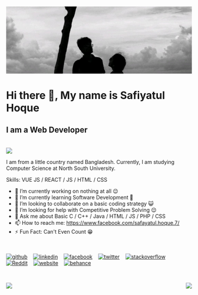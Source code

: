 ![I am a Web Developer](https://github.com/SafiyatulHoque/SafiyatulHoque/blob/main/Safayat%20Mawa.jpg)
# Hi there 👋, My name is Safiyatul Hoque
## I am a Web Developer

<br>

<a href="">
  <img align="center" height='170' src="https://media3.giphy.com/media/RbDKaczqWovIugyJmW/giphy.gif?cid=790b761136576cafafabb046a982e82201c5696f1d27ffa4&rid=giphy.gif&ct=g" />
</a>

<br>

I am from a little country named Bangladesh. Currently, I am studying Computer Science at North South University.  

Skills: VUE JS / REACT / JS / HTML / CSS

- 🔭 I’m currently working on nothing at all 😉 
- 🌱 I’m currently learning Software Development 📲 
- 👯 I’m looking to collaborate on a basic coding strategy 😺 
- 🤔 I’m looking for help with Competitive Problem Solving 😌 
- 💬 Ask me about Basic C / C++ / Java / HTML / JS / PHP / CSS 
- 📫 How to reach me: https://www.facebook.com/safayatul.hoque.7/ 
- ⚡ Fun Fact: Can't Even Count 😁 

<br>


[<img src='https://image.flaticon.com/icons/png/512/889/889111.png' alt='github' height='30'>](https://github.com/SafiyatulHoque) &nbsp;&nbsp;   [<img src='https://image.flaticon.com/icons/png/512/145/145807.png' alt='linkedin' height='30'>](https://www.linkedin.com/in/safiyatul-hoque-0433b0ab/) &nbsp;&nbsp;   [<img src='https://image.flaticon.com/icons/png/512/145/145802.png' alt='facebook' height='30'>](https://www.facebook.com/safayatul.hoque.7) &nbsp;&nbsp;  [<img src='https://image.flaticon.com/icons/png/512/733/733579.png' alt='twitter' height='30'>](https://twitter.com/SafayatulHoqueS)  &nbsp;&nbsp;  [<img src='https://image.flaticon.com/icons/png/512/2626/2626299.png' alt='stackoverflow' height='30'>](https://stackoverflow.com/users/15285796) &nbsp;&nbsp;   [<img src='https://image.flaticon.com/icons/png/512/2111/2111589.png' alt='Reddit' height='30'>](https://www.reddit.com/user/SafiyatulHoque) &nbsp;&nbsp;  [<img src='https://image.flaticon.com/icons/png/512/1927/1927768.png' alt='website' height='30'>](https://safiyatulhoque.com/)   &nbsp;&nbsp;  [<img src='https://image.flaticon.com/icons/png/512/1377/1377230.png' alt='behance' height='30'>](https://www.behance.net/safayatulhoque)  

<br>

<p>
  <a href="">
  <img align="right" height='170' src="https://github-readme-stats.vercel.app/api?username=SafiyatulHoque&show_icons=true&theme=radical" />
  </a>

  <a href="https://github.com/anuraghazra/github-readme-stats">
    <img align="left" src="https://github-readme-stats.vercel.app/api/top-langs/?username=SafiyatulHoque&layout=compact" />
  </a>
  
</p>


